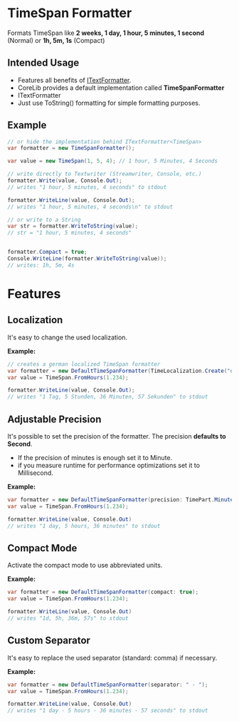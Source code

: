# TimeSpan Formatter

Formats TimeSpan like **2 weeks, 1 day, 1 hour, 5 minutes, 1 second** (Normal) or **1h, 5m, 1s** (Compact)

## Intended Usage

* Features all benefits of [ITextFormatter](./ITextFormatter.md).
* CoreLib provides a default implementation called **TimeSpanFormatter**
* ITextFormatter
* Just use ToString() formatting for simple formatting purposes.

## Example

```c#
// or hide the implementation behind ITextFormatter<TimeSpan>
var formatter = new TimeSpanFormatter();

var value = new TimeSpan(1, 5, 4); // 1 hour, 5 Minutes, 4 Seconds

// write directly to Textwriter (Streamwriter, Console, etc.)
formatter.Write(value, Console.Out);
// writes "1 hour, 5 minutes, 4 seconds" to stdout

formatter.WriteLine(value, Console.Out);
// writes "1 hour, 5 minutes, 4 seconds\n" to stdout

// or write to a String
var str = formatter.WriteToString(value);
// str = "1 hour, 5 minutes, 4 seconds"


formatter.Compact = true;
Console.WriteLine(formatter.WriteToString(value));
// writes: 1h, 5m, 4s
```

# Features

## Localization

It's easy to change the used localization. 

**Example:**

```C#
// creates a german localized TimeSpan formatter
var formatter = new DefaultTimeSpanFormatter(TimeLocalization.Create("de"));
var value = TimeSpan.FromHours(1.234);

formatter.WriteLine(value, Console.Out);
// writes "1 Tag, 5 Stunden, 36 Minuten, 57 Sekunden" to stdout
```

## Adjustable Precision

It's possible to set the precision of the formatter. The precision **defaults to Second**.

* If the precision of minutes is enough set it to Minute.
* if you measure runtime for performance optimizations set it to Millisecond.

**Example:**

```C#
var formatter = new DefaultTimeSpanFormatter(precision: TimePart.Minute);
var value = TimeSpan.FromHours(1.234);

formatter.WriteLine(value, Console.Out)
// writes "1 day, 5 hours, 36 minutes" to stdout
```

## Compact Mode

Activate the compact mode to use abbreviated units.

**Example:**

```C#
var formatter = new DefaultTimeSpanFormatter(compact: true);
var value = TimeSpan.FromHours(1.234);

formatter.WriteLine(value, Console.Out)
// writes "1d, 5h, 36m, 57s" to stdout
```

## Custom Separator

It's easy to replace the used separator (standard: comma) if necessary.

**Example:**

```C#
var formatter = new DefaultTimeSpanFormatter(separator: " - ");
var value = TimeSpan.FromHours(1.234);

formatter.WriteLine(value, Console.Out)
// writes "1 day - 5 hours - 36 minutes - 57 seconds" to stdout
```








